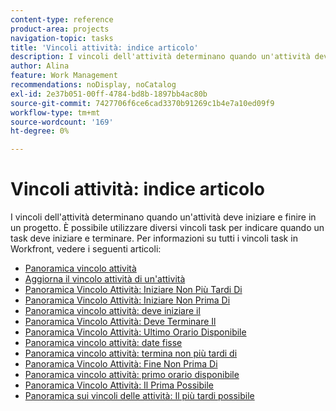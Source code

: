 ```yaml
---
content-type: reference
product-area: projects
navigation-topic: tasks
title: 'Vincoli attività: indice articolo'
description: I vincoli dell'attività determinano quando un'attività deve iniziare e finire in un progetto. È possibile utilizzare diversi vincoli task per indicare quando un task deve iniziare e terminare. Per informazioni su tutti i vincoli task in Workfront, vedere gli articoli seguenti.
author: Alina
feature: Work Management
recommendations: noDisplay, noCatalog
exl-id: 2e37b051-00ff-4784-bd8b-1897bb4ac80b
source-git-commit: 7427706f6ce6cad3370b91269c1b4e7a10ed09f9
workflow-type: tm+mt
source-wordcount: '169'
ht-degree: 0%

---
```


# Vincoli attività: indice articolo

<!-- Audited: 1/2024 -->

I vincoli dell&#39;attività determinano quando un&#39;attività deve iniziare e finire in un progetto. È possibile utilizzare diversi vincoli task per indicare quando un task deve iniziare e terminare. Per informazioni su tutti i vincoli task in Workfront, vedere i seguenti articoli:

* [Panoramica vincolo attività](../../../manage-work/tasks/task-constraints/task-constraint-overview.md)
* [Aggiorna il vincolo attività di un&#39;attività](../../../manage-work/tasks/task-constraints/update-task-constraint-of-task.md)
* [Panoramica Vincolo Attività: Iniziare Non Più Tardi Di](../../../manage-work/tasks/task-constraints/start-no-later-than.md)
* [Panoramica Vincolo Attività: Iniziare Non Prima Di](../../../manage-work/tasks/task-constraints/start-no-earlier-than.md)
* [Panoramica vincolo attività: deve iniziare il](../../../manage-work/tasks/task-constraints/must-start-on.md)
* [Panoramica Vincolo Attività: Deve Terminare Il](../../../manage-work/tasks/task-constraints/must-finish-on.md)
* [Panoramica Vincolo Attività: Ultimo Orario Disponibile](../../../manage-work/tasks/task-constraints/latest-available-time.md)
* [Panoramica vincolo attività: date fisse](../../../manage-work/tasks/task-constraints/fixed-dates.md)
* [Panoramica vincolo attività: termina non più tardi di](../../../manage-work/tasks/task-constraints/finish-no-later-than.md)
* [Panoramica Vincolo Attività: Fine Non Prima Di](../../../manage-work/tasks/task-constraints/finish-no-earlier-than.md)
* [Panoramica vincolo attività: primo orario disponibile](../../../manage-work/tasks/task-constraints/earliest-available-time.md)
* [Panoramica Vincolo Attività: Il Prima Possibile](../../../manage-work/tasks/task-constraints/as-soon-as-possible.md)
* [Panoramica sui vincoli delle attività: Il più tardi possibile](../../../manage-work/tasks/task-constraints/as-late-as-possible.md)
